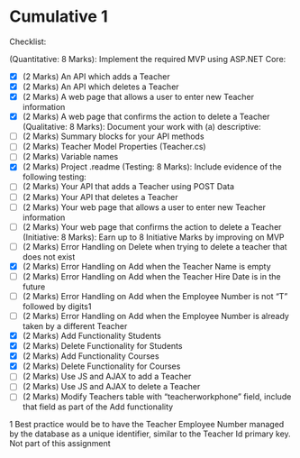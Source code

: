 # Cumulative 1

Checklist:

(Quantitative: 8 Marks): Implement the required MVP using ASP.NET Core:
- [x] (2 Marks) An API which adds a Teacher
- [x] (2 Marks) An API which deletes a Teacher
- [x] (2 Marks) A web page that allows a user to enter new Teacher information
- [x] (2 Marks) A web page that confirms the action to delete a Teacher
(Qualitative: 8 Marks): Document your work with (a) descriptive:
- [ ] (2 Marks) Summary blocks for your API methods
- [ ] (2 Marks) Teacher Model Properties (Teacher.cs)
- [ ] (2 Marks) Variable names
- [x] (2 Marks) Project .readme
(Testing: 8 Marks): Include evidence of the following testing:
- [ ] (2 Marks) Your API that adds a Teacher using POST Data
- [ ] (2 Marks) Your API that deletes a Teacher
- [ ] (2 Marks) Your web page that allows a user to enter new Teacher information
- [ ] (2 Marks) Your web page that confirms the action to delete a Teacher
(Initiative: 8 Marks): Earn up to 8 Initiative Marks by improving on MVP
- [ ] (2 Marks) Error Handling on Delete when trying to delete a teacher that does not exist
- [x] (2 Marks) Error Handling on Add when the Teacher Name is empty
- [ ] (2 Marks) Error Handling on Add when the Teacher Hire Date is in the future
- [ ] (2 Marks) Error Handling on Add when the Employee Number is not “T” followed by digits1
- [ ] (2 Marks) Error Handling on Add when the Employee Number is already taken by a different Teacher
- [x] (2 Marks) Add Functionality Students
- [x] (2 Marks) Delete Functionality for Students
- [x] (2 Marks) Add Functionality Courses
- [x] (2 Marks) Delete Functionality for Courses
- [ ] (2 Marks) Use JS and AJAX to add a Teacher
- [ ] (2 Marks) Use JS and AJAX to delete a Teacher
- [ ] (2 Marks) Modify Teachers table with “teacherworkphone” field, include that field as part of the Add functionality

1 Best practice would be to have the Teacher Employee Number managed by the database as a unique
identifier, similar to the Teacher Id primary key. Not part of this assignment
